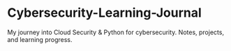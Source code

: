 # Cybersecurity-Learning-Journal
My journey into Cloud Security &amp; Python for cybersecurity. Notes, projects, and learning progress. 
